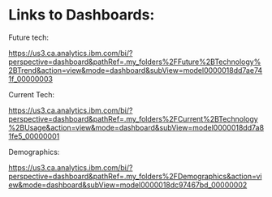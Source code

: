 # Links to Dashboards:

Future tech:

https://us3.ca.analytics.ibm.com/bi/?perspective=dashboard&pathRef=.my_folders%2FFuture%2BTechnology%2BTrend&action=view&mode=dashboard&subView=model0000018dd7ae741f_00000003

Current Tech:

https://us3.ca.analytics.ibm.com/bi/?perspective=dashboard&pathRef=.my_folders%2FCurrent%2BTechnology%2BUsage&action=view&mode=dashboard&subView=model0000018dd7a81fe5_00000001

Demographics:

https://us3.ca.analytics.ibm.com/bi/?perspective=dashboard&pathRef=.my_folders%2FDemographics&action=view&mode=dashboard&subView=model0000018dc97467bd_00000002

